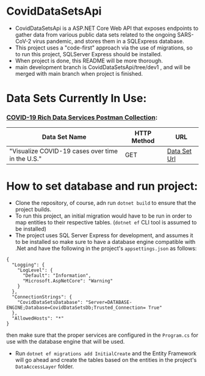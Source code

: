 # CovidDataSetsApi

- CovidDataSetsApi is a ASP.NET Core Web API that exposes endpoints to gather data from various public data sets related to the ongoing SARS-CoV-2 virus pandemic,
and stores them in a SQLExpress database. 
- This project uses a "code-first" approach via the use of migrations, so to run this project, SQLServer Express should be installed.
- When project is done, this README will be more thorough.
- main development branch is CovidDataSetsApi/tree/dev1 , and will be merged with main branch when project is finished.

# Data Sets Currently In Use:
### [COVID-19 Rich Data Services Postman Collection](https://documenter.getpostman.com/view/2220438/SzYevv9u):
| Data Set Name | HTTP Method | URL |
|---------------|-------------|-----|
| "Visualize COVID-19 cases over time in the U.S." | GET |  [Data Set Url](https://covid19.richdataservices.com/rds/api/query/int/jhu_country/select?cols=date_stamp,cnt_confirmed,cnt_death,cnt_recovered&where=(iso3166_1=US)&format=amcharts&limit=5000) |

# How to set database and run project:
- Clone the repository, of course, adn run `dotnet build` to ensure that the project builds.
- To run this project, an initial migration would have to be run in order to map entities to their respective tables. (`dotnet ef` CLI tool is assumed to be installed) 
- The project uses SQL Server Express for development, and assumes it to be installed so make sure to have a database engine compatible with .Net and have the following in the project's `appsettings.json` as follows:
```
{
  "Logging": {
    "LogLevel": {
      "Default": "Information",
      "Microsoft.AspNetCore": "Warning"
    }
  },
  "ConnectionStrings": {
    "CovidDataSetsDatabase": "Server=DATABASE-ENGINE;Database=CovidDataSetsDb;Trusted_Connection= True"
  },
  "AllowedHosts": "*"
}
```
then make sure that the proper services are configured in the `Program.cs` for use with the database engine that will be used.
- Run `dotnet ef migrations add InitialCreate` and the Entity Framework will go ahead and create the tables based on the entities in the project's `DataAccessLayer` folder.
 

